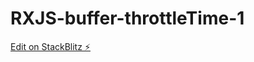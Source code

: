 # RXJS-buffer-throttleTime-1

[Edit on StackBlitz ⚡️](https://stackblitz.com/edit/typescript-5ybmmd)